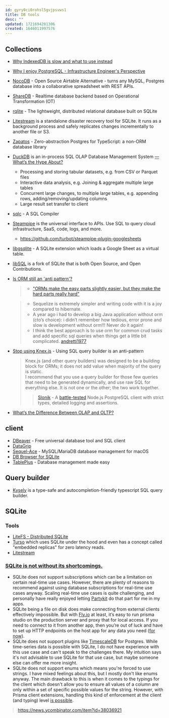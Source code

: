 ```yaml
---
id: gyry0ci0rohsl5gvjpsvws1
title: DB tools
desc: ""
updated: 1721694281306
created: 1646011997576
---
```


## Collections

- [Why IndexedDB is slow and what to use instead](https://rxdb.info/slow-indexeddb.html)
- [Why I enjoy PostgreSQL - Infrastructure Engineer's Perspective](https://www.shayon.dev/post/2022/17/why-i-enjoy-postgresql-infrastructure-engineers-perspective/)
- [NocoDB](https://github.com/NocoDB/NocoDB) - Open Source Airtable Alternative - turns any MySQL, Postgres database into a collaborative spreadsheet with REST APIs.
- [ShareDB](https://github.com/share/sharedb) - Realtime database backend based on Operational Transformation (OT)
- [rqlite](https://github.com/rqlite/rqlite) - The lightweight, distributed relational database built on SQLite
- [Litestream](https://github.com/benbjohnson/litestream) is a standalone disaster recovery tool for SQLite. It runs as a background process and safely replicates changes incrementally to another file or S3.
- [Zapatos](https://github.com/jawj/zapatos) - Zero-abstraction Postgres for TypeScript: a non-ORM database library
- [DuckDB](https://duckdb.org/why_duckdb) is an in-process SQL OLAP Database Management System [— What’s the Hype About?](https://betterprogramming.pub/duckdb-whats-the-hype-about-5d46aaa73196)
  - Processing and storing tabular datasets, e.g. from CSV or Parquet files
  - Interactive data analysis, e.g. Joining & aggregate multiple large tables
  - Concurrent large changes, to multiple large tables, e.g. appending rows, adding/removing/updating columns
  - Large result set transfer to client
- [sqlc](https://github.com/kyleconroy/sqlc) - A SQL Compiler
- [Steampipe](https://github.com/turbot/steampipe) is the universal interface to APIs. Use SQL to query cloud infrastructure, SaaS, code, logs, and more.
  - https://github.com/turbot/steampipe-plugin-googlesheets
- [libgsqlite](https://github.com/0x6b/libgsqlite) - A SQLite extension which loads a Google Sheet as a virtual table.
- [libSQL](https://github.com/libsql/libsql) is a fork of SQLite that is both Open Source, and Open Contributions.
- [Is ORM still an 'anti pattern'?](https://github.com/getlago/lago/wiki/Is-ORM-still-an-%27anti-pattern%27%3F)

  > - ["ORMs make the easy parts slightly easier, but they make the hard parts really hard"](https://news.ycombinator.com/item?id=36500429)

  > - Sequelize is extremely simpler and writing code with it is a joy compared to hibernate.
  > - A year ago i had to develop a big Java application without orm (cto’s choice): i didn’t remember how tedious, error prone and slow is development without orm!!! Never do it again!
  > - I think the best approach is to use orm for common crud tasks and add specific sql queries when things get a little bit complicated.
  >   [andretti1977](https://news.ycombinator.com/item?id=36503105)

- [Stop using Knex.js](https://gajus.medium.com/stop-using-knex-js-and-earn-30-bf410349856c) - Using SQL query builder is an anti-pattern
  > Knex.js (and other query builders) was designed to be a building block for ORMs; it does not add value when majority of the query is static.  
  > I recommend that you use a query builder for those few queries that need to be generated dynamically, and use raw SQL for everything else. It is not one or the other; the two work together.
  >
  > > [Slonik](https://github.com/gajus/slonik) - A [battle-tested](https://github.com/gajus/slonik#user-content-battle-tested) Node.js PostgreSQL client with strict types, detailed logging and assertions.
- [What’s the Difference Between OLAP and OLTP?](https://aws.amazon.com/compare/the-difference-between-olap-and-oltp/)

## client

- [DBeaver](https://github.com/dbeaver/dbeaver) - Free universal database tool and SQL client
- [DataGrip](https://www.jetbrains.com/datagrip/)
- [Sequel-Ace](https://github.com/Sequel-Ace/Sequel-Ace) - MySQL/MariaDB database management for macOS
- [DB Browser for SQLite](https://github.com/sqlitebrowser/sqlitebrowser)
- [TablePlus](https://tableplus.com/) - Database management made easy

## Query builder

- [Kysely](https://github.com/kysely-org/kysely) is a type-safe and autocompletion-friendly typescript SQL query builder.

## SQLite

### Tools

- [LiteFS - Distributed SQLite](https://fly.io/docs/litefs/)
- [Turso](https://turso.tech/) which uses SQLite under the hood and even has a concept called "embedded replicas" for zero latency reads.
- [Litestream](https://docs.servicestack.net/ormlite/litestream#litestream)

### [SQLite is not without its shortcomings.](https://www.epicweb.dev/why-you-should-probably-be-using-sqlite#weaknesses)

- SQLite does not support subscriptions which can be a limitation on certain real-time use cases. However, there are plenty of reasons to recommend against using database subscriptions for real-time use cases anyway. Scaling real-time use cases is quite challenging, and personally have really enjoyed letting [Partykit](https://www.partykit.io/) do that part for me in my apps.
- SQLite being a file on disk does make connecting from external clients effectively impossible. But with [Fly.io](http://fly.io/) at least, it’s easy to run prisma studio on the production server and proxy that for local access. If you need to connect to it from another app, then you’re out of luck and have to set up HTTP endpoints on the host app for any data you need ([for now](https://github.com/superfly/litefs/issues/326)).
- SQLite does not support plugins like [TimescaleDB](https://github.com/timescale/timescaledb) for Postgres. While time-series data is possible with SQLite, I do not have experience with this use case and can't speak to the challenges there. My intuition says it's not advisable to use SQLite for that use case, but maybe someone else can offer me more insight.
- SQLite does not support enums which means you're forced to use strings. I have mixed feelings about this, but I mostly don't like enums anyway. The main drawback to this is when it comes to the typings for the client which doesn't allow you to ensure all values of a column are only within a set of specific possible values for the string. However, with Prisma client extensions, handling this kind of enforcement at the client (and typing) level [is possible](https://github.com/L-Steinmacher/epic-stack-with-prisma-client-extensions).

> https://news.ycombinator.com/item?id=38036921
